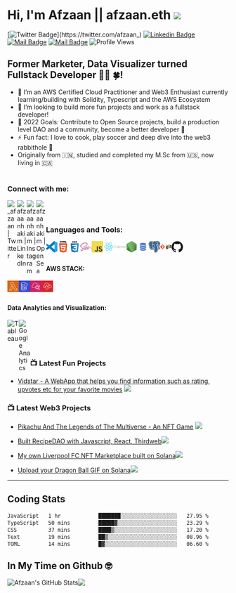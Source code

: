 # Hi, I'm Afzaan || afzaan.eth <img width="48px" src="https://c.tenor.com/HUnC8D7ZhbcAAAAi/goku-dbz.gif"/> 

[![Twitter Badge](https://img.shields.io/badge/-@afzaan_-1ca0f1?style=flat&labelColor=1ca0f1&logo=twitter&logoColor=white&link=https://twitter.com/afzaan_)](https://twitter.com/afzaan_)
[![Linkedin Badge](https://img.shields.io/badge/-LinkedIn-0e76a8?style=flat&labelColor=0e76a8&logo=linkedin&logoColor=white)](https://www.linkedin.com/in/afzaanh/)
[![Mail Badge](https://img.shields.io/badge/-Gmail-c0392b?style=flat&labelColor=c0392b&logo=gmail&logoColor=white)](mailto:afzaanhakim19@gmail.com)
[![Mail Badge](https://img.shields.io/badge/-@ah7lfc-e84393?style=flat&labelColor=e84393&logo=instagram&logoColor=white)](https://instagram.com/ah7lfc) 
![Profile Views](https://komarev.com/ghpvc/?username=afzaanhakim)



## Former Marketer, Data Visualizer turned Fullstack Developer 👨‍💻 🍀!

- 🌱 I’m an AWS Certified Cloud Practitioner and Web3 Enthusiast currently learning/building with Solidity, Typescript and the AWS Ecosystem
- 👯 I’m looking to build more fun projects and work as a fullstack developer!
- 🥅 2022 Goals: Contribute to Open Source projects, build a production level DAO and a community, become a better developer 🤗
- ⚡ Fun fact: I love to cook, play soccer and deep dive into the web3 rabbithole 🐰
- Originally from 🇮🇳, studied and completed my M.Sc from 🇺🇸, now living in 🇨🇦
  <br />
  <br />

### Connect with me:

[<img align="left" alt="_afzaan | Twitter" width="22px" src="https://imgr.search.brave.com/5R0LmSewlPR-KAow82YWF13vtdks8g7lFfYnOawkEhI/fit/1200/1200/ce/1/aHR0cHM6Ly93d3cu/cG5na2V5LmNvbS9w/bmcvZnVsbC8yLTI3/NjQ2X3R3aXR0ZXIt/bG9nby1wbmctdHJh/bnNwYXJlbnQtYmFj/a2dyb3VuZC1sb2dv/LXR3aXR0ZXItcG5n/LnBuZw" />][twitter]
[<img align="left" alt="afzaanhakim | LinkedIn" width="22px" src="https://imgr.search.brave.com/UFkmtG3T2kun9LXee-yLcCAQmtiwILOEG9uFiyYZ3MA/fit/1200/1200/ce/1/aHR0cHM6Ly9wbmdp/bWcuY29tL3VwbG9h/ZHMvbGlua2VkSW4v/bGlua2VkSW5fUE5H/MjQucG5n" />][linkedin]
[<img align="left" alt="afzaanhakim | Instagram" width="22px" src="https://imgr.search.brave.com/iyoJR1WLl99PKTyzruX6oe_YRFYPl6Bky_DRHPC0rU4/fit/1024/1024/ce/1/aHR0cHM6Ly93d3cu/c2VxdW95YWhyZWdp/b25hbGxpYnJhcnku/b3JnL3dwLWNvbnRl/bnQvdXBsb2Fkcy8y/MDE3LzAyL2luc3Rh/Z3JhbS1pY29uLnBu/Zw" />][instagram]
[<img align="left" alt="afzaanhakim | OpenSea" width="22px" src="https://imgr.search.brave.com/4WlQX8vrqV3uPc6oO4qhQbvo1WPhe5STbsOX8_rNLoY/fit/300/300/ce/1/aHR0cHM6Ly90aGVt/ZS56ZGFzc2V0cy5j/b20vdGhlbWVfYXNz/ZXRzLzEwNjgwMDcz/L2VhMjNlODBhMDBh/MjFhMjQ5OWRiOGI1/YmI5NWNkMzFiZTFk/OWVmYTEucG5n" />][opensea]

<br />
<br />

### Languages and Tools:

<img align="left" alt="Visual Studio Code" width="26px" src="https://raw.githubusercontent.com/github/explore/80688e429a7d4ef2fca1e82350fe8e3517d3494d/topics/visual-studio-code/visual-studio-code.png" />
<img align="left" alt="HTML5" width="26px" src="https://raw.githubusercontent.com/github/explore/80688e429a7d4ef2fca1e82350fe8e3517d3494d/topics/html/html.png" />
<img align="left" alt="CSS3" width="26px" src="https://raw.githubusercontent.com/github/explore/80688e429a7d4ef2fca1e82350fe8e3517d3494d/topics/css/css.png" />
<img align="left" alt="Sass" width="26px" src="https://raw.githubusercontent.com/github/explore/80688e429a7d4ef2fca1e82350fe8e3517d3494d/topics/sass/sass.png" />
<img align="left" alt="JavaScript" width="26px" src="https://raw.githubusercontent.com/github/explore/80688e429a7d4ef2fca1e82350fe8e3517d3494d/topics/javascript/javascript.png" />
<img align="left" alt="React" width="26px" src="https://raw.githubusercontent.com/github/explore/80688e429a7d4ef2fca1e82350fe8e3517d3494d/topics/react/react.png" />
<img align="left" alt="Express" width="26px" src="https://raw.githubusercontent.com/github/explore/80688e429a7d4ef2fca1e82350fe8e3517d3494d/topics/express/express.png" />
<img align="left" alt="Node.js" width="26px" src="https://raw.githubusercontent.com/github/explore/80688e429a7d4ef2fca1e82350fe8e3517d3494d/topics/nodejs/nodejs.png" />
<img align="left" alt="SQL" width="26px" src="https://raw.githubusercontent.com/github/explore/80688e429a7d4ef2fca1e82350fe8e3517d3494d/topics/sql/sql.png" />
<img align="left" alt="postgresql" width="26px" src="https://raw.githubusercontent.com/github/explore/80688e429a7d4ef2fca1e82350fe8e3517d3494d/topics/postgresql/postgresql.png" />
<img align="left" alt="Git" width="26px" src="https://raw.githubusercontent.com/github/explore/80688e429a7d4ef2fca1e82350fe8e3517d3494d/topics/git/git.png" />
<img align="left" alt="GitHub" width="26px" src="https://raw.githubusercontent.com/github/explore/78df643247d429f6cc873026c0622819ad797942/topics/github/github.png" />
<br/><br/>

#### AWS STACK:

<img align="left" alt="AWSLambda" width="26px" src="https://raw.githubusercontent.com/awslabs/aws-icons-for-plantuml/main/dist/Compute/Lambda.png" />
<img align="left" alt="DynamoDB" width="26px" src="https://raw.githubusercontent.com/awslabs/aws-icons-for-plantuml/main/dist/Database/DynamoDB.png" />
<img align="left" alt="CloudWatch" width="26px" src="https://raw.githubusercontent.com/awslabs/aws-icons-for-plantuml/main/dist/ManagementGovernance/CloudWatch.png" />
<img align="left" alt="Amazon Connect" width="26px" src="https://raw.githubusercontent.com/awslabs/aws-icons-for-plantuml/main/dist/BusinessApplications/Connect.png" />
<br /><br />

#### Data Analytics and Visualization:

[<img align="left" alt="Tableau" width="26px" src="https://surveymonkey-assets.s3.amazonaws.com/papiasset/apps/logos/2e989404-aed0-41ea-9198-ddc1c76d7a4a" />][tableau]
<img align="left" alt="Google Analytics" width="26px" src="https://valota.live/wp-content/uploads/2020/09/Google-Analytics-icon.png" />
<br/>

<br />
<br />


### 📺 Latest Fun Projects

- [Vidstar - A WebApp that helps you find information such as rating, upvotes etc for your favorite movies](https://vidstar.vercel.app/) <img width="35px" src="https://c.tenor.com/PhQ05RShWzUAAAAi/its-movie-time-chatime.gif"/>

### 📺 Latest Web3 Projects
- [Pikachu And The Legends of The Multiverse - An NFT Game](https://pikachu-and-the-legends-of-the-multiverse.vercel.app/) <img width="40px" src="https://c.tenor.com/0GRl16naN8YAAAAi/pokemon-nintendo.gif"/>
  
- [Built RecipeDAO with Javascript, React, Thirdweb](https://recipedao.vercel.app/)<img width="40px" src="https://c.tenor.com/xIx-7_MtPrcAAAAi/foodbyjag-jagyasini-singh.gif"/>
  
- [My own Liverpool FC NFT Marketplace built on Solana](https://liverpoolfc-nft-candymachine.vercel.app/)<img width="35px" src="https://c.tenor.com/2mc3x3ph1poAAAAi/peace-yoga.gif"/>
  
- [Upload your Dragon Ball GIF on Solana](https://dbzportalgifssolana-afzaanhakim.vercel.app/)<img width="40px" src="https://c.tenor.com/CVCcyFkv72wAAAAi/goku-vs-frieza-fight.gif"/>

---

## Coding Stats
<!--START_SECTION:waka-->
```text
JavaScript   1 hr            ███████░░░░░░░░░░░░░░░░░░   27.95 % 
TypeScript   50 mins         █████▓░░░░░░░░░░░░░░░░░░░   23.29 % 
CSS          37 mins         ████▒░░░░░░░░░░░░░░░░░░░░   17.20 % 
Text         19 mins         ██▒░░░░░░░░░░░░░░░░░░░░░░   08.96 % 
TOML         14 mins         █▓░░░░░░░░░░░░░░░░░░░░░░░   06.60 % 
```
<!--END_SECTION:waka-->

## In My Time on Github 🤓

  <img align="left" alt="Afzaan's GitHub Stats" src="https://github-readme-stats.vercel.app/api?username=afzaanhakim&show_icons=true&hide_border=true&theme=onedark" />



[twitter]: https://twitter.com/afzaan_
[instagram]: https://instagram.com/ah7lfc
[linkedin]: https://linkedin.com/in/afzaanh/
[opensea]: https://opensea.io/afzaan
[tableau]: https://public.tableau.com/app/profile/afzaan.hakim
![](https://hit.yhype.me/github/profile?user_id=64027936)
